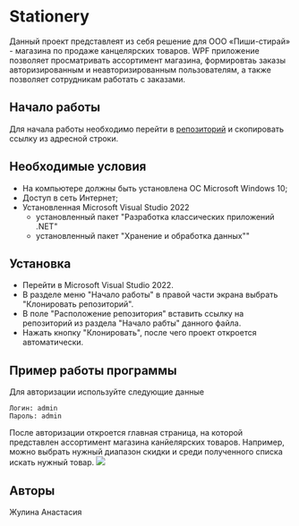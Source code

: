 # Stationery
Данный проект представлеят из себя решение для ООО «Пиши-стирай»  - магазина по продаже канцелярских товаров. WPF приложение позволяет просматривать ассортимент магазина, формировтаь заказы авторизированным и неавторизированным пользователям, а также позволяет сотрудникам работать с заказами. 
## Начало работы
Для начала работы необходимо перейти в [репозиторий](https://github.com/zutilda/Stationery) и скопировать ссылку из адресной строки.
## Необходимые условия
- На компьютере должны быть установлена ОС Microsoft Windows 10;
- Доступ в сеть Интернет;
- Установленная Microsoft Visual Studio 2022
  - установленный пакет "Разработка классических приложений .NET"
  - установленный пакет "Хранение и обработка данных""
## Установка
- Перейти в Microsoft Visual Studio 2022.
- В разделе меню "Начало работы" в правой части экрана выбрать "Клонировать репозиторий".
- В поле "Расположение репозитория" вставить ссылку на репозиторий из раздела "Начало рабты" данного файла.
- Нажать кнопку "Клонировать", после чего проект откроется автоматически.
## Пример работы программы
Для авторизации используйте следующие данные
```
Логин: admin
Пароль: admin
```
После авторизации откроется главная страница, на которой представлен ассортимент магазина канйелярских товаров. Например, можно выбрать нужный диапазон скидки и среди  полученного списка искать нужный товар.
![](https://sun9-69.userapi.com/impg/sAUjjglhHFBwLSKPBGh9EJeyPlZmOx6OWS1DkQ/CS6yVhTRME0.jpg?size=1280x681&quality=96&sign=09531f114a859ab5e897bba42eed2170&type=album)

## Авторы
Жулина Анастасия
